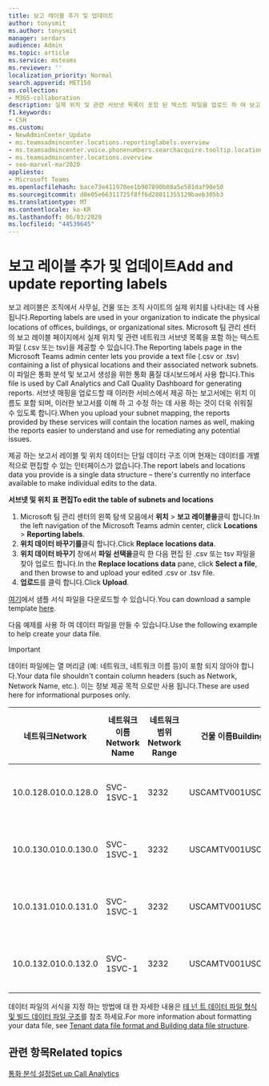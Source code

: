 ```yaml
---
title: 보고 레이블 추가 및 업데이트
author: tonysmit
ms.author: tonysmit
manager: serdars
audience: Admin
ms.topic: article
ms.service: msteams
ms.reviewer: ''
localization_priority: Normal
search.appverid: MET150
ms.collection:
- M365-collaboration
description: 실제 위치 및 관련 서브넷 목록이 포함 된 텍스트 파일을 업로드 하 여 보고 레이블을 추가 하 고 업데이트 하는 방법에 대해 알아봅니다.
f1.keywords:
- CSH
ms.custom:
- NewAdminCenter_Update
- ms.teamsadmincenter.locations.reportinglabels.overview
- ms.teamsadmincenter.voice.phonenumbers.searchacquire.tooltip.location
- ms.teamsadmincenter.locations.overview
- seo-marvel-mar2020
appliesto:
- Microsoft Teams
ms.openlocfilehash: bace73e411970ee1b907890b08a5e501daf90e50
ms.sourcegitcommit: d8e05e66311725f8ff6d28011355129baeb305b3
ms.translationtype: MT
ms.contentlocale: ko-KR
ms.lasthandoff: 06/03/2020
ms.locfileid: "44539645"
---
```

<a name="add-and-update-reporting-labels"></a><span data-ttu-id="ba6c2-103">보고 레이블 추가 및 업데이트</span><span class="sxs-lookup"><span data-stu-id="ba6c2-103">Add and update reporting labels</span></span>
============================

<span data-ttu-id="ba6c2-104">보고 레이블은 조직에서 사무실, 건물 또는 조직 사이트의 실제 위치를 나타내는 데 사용 됩니다.</span><span class="sxs-lookup"><span data-stu-id="ba6c2-104">Reporting labels are used in your organization to indicate the physical locations of offices, buildings, or organizational sites.</span></span> <span data-ttu-id="ba6c2-105">Microsoft 팀 관리 센터의 보고 레이블 페이지에서 실제 위치 및 관련 네트워크 서브넷 목록을 포함 하는 텍스트 파일 (.csv 또는 tsv)을 제공할 수 있습니다.</span><span class="sxs-lookup"><span data-stu-id="ba6c2-105">The Reporting labels page in the Microsoft Teams admin center lets you provide a text file (.csv or .tsv) containing a list of physical locations and their associated network subnets.</span></span> <span data-ttu-id="ba6c2-106">이 파일은 통화 분석 및 보고서 생성을 위한 통화 품질 대시보드에서 사용 합니다.</span><span class="sxs-lookup"><span data-stu-id="ba6c2-106">This file is used by Call Analytics and Call Quality Dashboard for generating reports.</span></span> <span data-ttu-id="ba6c2-107">서브넷 매핑을 업로드할 때 이러한 서비스에서 제공 하는 보고서에는 위치 이름도 포함 되며, 이러한 보고서를 이해 하 고 수정 하는 데 사용 하는 것이 더욱 쉬워질 수 있도록 합니다.</span><span class="sxs-lookup"><span data-stu-id="ba6c2-107">When you upload your subnet mapping, the reports provided by these services will contain the location names as well, making the reports easier to understand and use for remediating any potential issues.</span></span>

<span data-ttu-id="ba6c2-108">제공 하는 보고서 레이블 및 위치 데이터는 단일 데이터 구조 이며 현재는 데이터를 개별적으로 편집할 수 있는 인터페이스가 없습니다.</span><span class="sxs-lookup"><span data-stu-id="ba6c2-108">The report labels and locations data you provide is a single data structure – there's currently no interface available to make individual edits to the data.</span></span>

<span data-ttu-id="ba6c2-109">**서브넷 및 위치 표 편집**</span><span class="sxs-lookup"><span data-stu-id="ba6c2-109">**To edit the table of subnets and locations**</span></span>

1. <span data-ttu-id="ba6c2-110">Microsoft 팀 관리 센터의 왼쪽 탐색 모음에서 **위치**  >  **보고 레이블을**클릭 합니다.</span><span class="sxs-lookup"><span data-stu-id="ba6c2-110">In the left navigation of the Microsoft Teams admin center, click **Locations** > **Reporting labels**.</span></span>
2. <span data-ttu-id="ba6c2-111">**위치 데이터 바꾸기를**클릭 합니다.</span><span class="sxs-lookup"><span data-stu-id="ba6c2-111">Click **Replace locations data**.</span></span>
3. <span data-ttu-id="ba6c2-112">**위치 데이터 바꾸기** 창에서 **파일 선택을**클릭 한 다음 편집 된 .csv 또는 tsv 파일을 찾아 업로드 합니다.</span><span class="sxs-lookup"><span data-stu-id="ba6c2-112">In the **Replace locations data** pane, click **Select a file**, and then browse to and upload your edited .csv or .tsv file.</span></span>
4. <span data-ttu-id="ba6c2-113">**업로드**를 클릭 합니다.</span><span class="sxs-lookup"><span data-stu-id="ba6c2-113">Click **Upload**.</span></span>

<span data-ttu-id="ba6c2-114">[여기](https://github.com/MicrosoftDocs/OfficeDocs-SkypeForBusiness/blob/live/Teams/downloads/locations-template.zip?raw=true)에서 샘플 서식 파일을 다운로드할 수 있습니다.</span><span class="sxs-lookup"><span data-stu-id="ba6c2-114">You can download a sample template [here](https://github.com/MicrosoftDocs/OfficeDocs-SkypeForBusiness/blob/live/Teams/downloads/locations-template.zip?raw=true).</span></span>

<span data-ttu-id="ba6c2-115">다음 예제를 사용 하 여 데이터 파일을 만들 수 있습니다.</span><span class="sxs-lookup"><span data-stu-id="ba6c2-115">Use the following example to help create your data file.</span></span>

> [!IMPORTANT]
> <span data-ttu-id="ba6c2-116">데이터 파일에는 열 머리글 (예: 네트워크, 네트워크 이름 등)이 포함 되지 않아야 합니다.</span><span class="sxs-lookup"><span data-stu-id="ba6c2-116">Your data file shouldn't contain column headers (such as Network, Network Name, etc.).</span></span> <span data-ttu-id="ba6c2-117">이는 정보 제공 목적 으로만 사용 됩니다.</span><span class="sxs-lookup"><span data-stu-id="ba6c2-117">These are used here for informational purposes only.</span></span> <br>

|<span data-ttu-id="ba6c2-118">네트워크</span><span class="sxs-lookup"><span data-stu-id="ba6c2-118">Network</span></span>|<span data-ttu-id="ba6c2-119">네트워크 이름</span><span class="sxs-lookup"><span data-stu-id="ba6c2-119">Network Name</span></span>|<span data-ttu-id="ba6c2-120">네트워크 범위</span><span class="sxs-lookup"><span data-stu-id="ba6c2-120">Network Range</span></span>|<span data-ttu-id="ba6c2-121">건물 이름</span><span class="sxs-lookup"><span data-stu-id="ba6c2-121">Building Name</span></span>|<span data-ttu-id="ba6c2-122">소유권 형식</span><span class="sxs-lookup"><span data-stu-id="ba6c2-122">Ownership Type</span></span>|<span data-ttu-id="ba6c2-123">건물 종류</span><span class="sxs-lookup"><span data-stu-id="ba6c2-123">Building Type</span></span>|<span data-ttu-id="ba6c2-124">Office 유형 빌드</span><span class="sxs-lookup"><span data-stu-id="ba6c2-124">Building Office Type</span></span>|<span data-ttu-id="ba6c2-125">곳</span><span class="sxs-lookup"><span data-stu-id="ba6c2-125">City</span></span>|<span data-ttu-id="ba6c2-126">우편번호</span><span class="sxs-lookup"><span data-stu-id="ba6c2-126">Zip Code</span></span>|<span data-ttu-id="ba6c2-127">명칭</span><span class="sxs-lookup"><span data-stu-id="ba6c2-127">Country</span></span>|<span data-ttu-id="ba6c2-128">상태</span><span class="sxs-lookup"><span data-stu-id="ba6c2-128">State</span></span>|<span data-ttu-id="ba6c2-129">지역</span><span class="sxs-lookup"><span data-stu-id="ba6c2-129">Region</span></span>|<span data-ttu-id="ba6c2-130">내부 회사</span><span class="sxs-lookup"><span data-stu-id="ba6c2-130">Inside Corp</span></span>|<span data-ttu-id="ba6c2-131">Express 경로</span><span class="sxs-lookup"><span data-stu-id="ba6c2-131">Express Route</span></span>|
|-|-|-|-|-|-|-|-|-|-|-|-|-|-|
|<span data-ttu-id="ba6c2-132">10.0.128.0</span><span class="sxs-lookup"><span data-stu-id="ba6c2-132">10.0.128.0</span></span>    |<span data-ttu-id="ba6c2-133">SVC-1</span><span class="sxs-lookup"><span data-stu-id="ba6c2-133">SVC-1</span></span>|<span data-ttu-id="ba6c2-134">32</span><span class="sxs-lookup"><span data-stu-id="ba6c2-134">32</span></span>|<span data-ttu-id="ba6c2-135">USCAMTV001</span><span class="sxs-lookup"><span data-stu-id="ba6c2-135">USCAMTV001</span></span>|<span data-ttu-id="ba6c2-136">Contoso의 임대 다시&F</span><span class="sxs-lookup"><span data-stu-id="ba6c2-136">Contoso Leased RE&F</span></span>|<span data-ttu-id="ba6c2-137">Office</span><span class="sxs-lookup"><span data-stu-id="ba6c2-137">Office</span></span>|<span data-ttu-id="ba6c2-138">다시&F</span><span class="sxs-lookup"><span data-stu-id="ba6c2-138">RE&F</span></span>|<span data-ttu-id="ba6c2-139">산 보기</span><span class="sxs-lookup"><span data-stu-id="ba6c2-139">Mountain View</span></span>|<span data-ttu-id="ba6c2-140">94043</span><span class="sxs-lookup"><span data-stu-id="ba6c2-140">94043</span></span>|<span data-ttu-id="ba6c2-141">보세요</span><span class="sxs-lookup"><span data-stu-id="ba6c2-141">US</span></span>|<span data-ttu-id="ba6c2-142">캐나다</span><span class="sxs-lookup"><span data-stu-id="ba6c2-142">CA</span></span>|<span data-ttu-id="ba6c2-143">보세요</span><span class="sxs-lookup"><span data-stu-id="ba6c2-143">US</span></span>|<span data-ttu-id="ba6c2-144">1</span><span class="sxs-lookup"><span data-stu-id="ba6c2-144">1</span></span>|<span data-ttu-id="ba6c2-145">1</span><span class="sxs-lookup"><span data-stu-id="ba6c2-145">1</span></span>|
|<span data-ttu-id="ba6c2-146">10.0.130.0</span><span class="sxs-lookup"><span data-stu-id="ba6c2-146">10.0.130.0</span></span>    |<span data-ttu-id="ba6c2-147">SVC-1</span><span class="sxs-lookup"><span data-stu-id="ba6c2-147">SVC-1</span></span>|<span data-ttu-id="ba6c2-148">32</span><span class="sxs-lookup"><span data-stu-id="ba6c2-148">32</span></span>|<span data-ttu-id="ba6c2-149">USCAMTV001</span><span class="sxs-lookup"><span data-stu-id="ba6c2-149">USCAMTV001</span></span>|<span data-ttu-id="ba6c2-150">Contoso의 임대 다시&F</span><span class="sxs-lookup"><span data-stu-id="ba6c2-150">Contoso Leased RE&F</span></span>|<span data-ttu-id="ba6c2-151">Office</span><span class="sxs-lookup"><span data-stu-id="ba6c2-151">Office</span></span>|<span data-ttu-id="ba6c2-152">다시&F</span><span class="sxs-lookup"><span data-stu-id="ba6c2-152">RE&F</span></span>|<span data-ttu-id="ba6c2-153">산 보기</span><span class="sxs-lookup"><span data-stu-id="ba6c2-153">Mountain View</span></span>|<span data-ttu-id="ba6c2-154">94043</span><span class="sxs-lookup"><span data-stu-id="ba6c2-154">94043</span></span>|<span data-ttu-id="ba6c2-155">보세요</span><span class="sxs-lookup"><span data-stu-id="ba6c2-155">US</span></span>|<span data-ttu-id="ba6c2-156">캐나다</span><span class="sxs-lookup"><span data-stu-id="ba6c2-156">CA</span></span>|<span data-ttu-id="ba6c2-157">보세요</span><span class="sxs-lookup"><span data-stu-id="ba6c2-157">US</span></span>|<span data-ttu-id="ba6c2-158">1</span><span class="sxs-lookup"><span data-stu-id="ba6c2-158">1</span></span>|<span data-ttu-id="ba6c2-159">1</span><span class="sxs-lookup"><span data-stu-id="ba6c2-159">1</span></span>|
|<span data-ttu-id="ba6c2-160">10.0.131.0</span><span class="sxs-lookup"><span data-stu-id="ba6c2-160">10.0.131.0</span></span>    |<span data-ttu-id="ba6c2-161">SVC-1</span><span class="sxs-lookup"><span data-stu-id="ba6c2-161">SVC-1</span></span>|<span data-ttu-id="ba6c2-162">32</span><span class="sxs-lookup"><span data-stu-id="ba6c2-162">32</span></span>|<span data-ttu-id="ba6c2-163">USCAMTV001</span><span class="sxs-lookup"><span data-stu-id="ba6c2-163">USCAMTV001</span></span>|<span data-ttu-id="ba6c2-164">Contoso의 임대 다시&F</span><span class="sxs-lookup"><span data-stu-id="ba6c2-164">Contoso Leased RE&F</span></span>|<span data-ttu-id="ba6c2-165">Office</span><span class="sxs-lookup"><span data-stu-id="ba6c2-165">Office</span></span>|<span data-ttu-id="ba6c2-166">다시&F</span><span class="sxs-lookup"><span data-stu-id="ba6c2-166">RE&F</span></span>|<span data-ttu-id="ba6c2-167">산 보기</span><span class="sxs-lookup"><span data-stu-id="ba6c2-167">Mountain View</span></span>|<span data-ttu-id="ba6c2-168">94043</span><span class="sxs-lookup"><span data-stu-id="ba6c2-168">94043</span></span>|<span data-ttu-id="ba6c2-169">보세요</span><span class="sxs-lookup"><span data-stu-id="ba6c2-169">US</span></span>|<span data-ttu-id="ba6c2-170">캐나다</span><span class="sxs-lookup"><span data-stu-id="ba6c2-170">CA</span></span>|<span data-ttu-id="ba6c2-171">보세요</span><span class="sxs-lookup"><span data-stu-id="ba6c2-171">US</span></span>|<span data-ttu-id="ba6c2-172">1</span><span class="sxs-lookup"><span data-stu-id="ba6c2-172">1</span></span>|<span data-ttu-id="ba6c2-173">1</span><span class="sxs-lookup"><span data-stu-id="ba6c2-173">1</span></span>|
|<span data-ttu-id="ba6c2-174">10.0.132.0</span><span class="sxs-lookup"><span data-stu-id="ba6c2-174">10.0.132.0</span></span>    |<span data-ttu-id="ba6c2-175">SVC-1</span><span class="sxs-lookup"><span data-stu-id="ba6c2-175">SVC-1</span></span>|<span data-ttu-id="ba6c2-176">32</span><span class="sxs-lookup"><span data-stu-id="ba6c2-176">32</span></span>|<span data-ttu-id="ba6c2-177">USCAMTV001</span><span class="sxs-lookup"><span data-stu-id="ba6c2-177">USCAMTV001</span></span>|<span data-ttu-id="ba6c2-178">Contoso의 임대 다시&F</span><span class="sxs-lookup"><span data-stu-id="ba6c2-178">Contoso Leased RE&F</span></span>|<span data-ttu-id="ba6c2-179">Office</span><span class="sxs-lookup"><span data-stu-id="ba6c2-179">Office</span></span>|<span data-ttu-id="ba6c2-180">다시&F</span><span class="sxs-lookup"><span data-stu-id="ba6c2-180">RE&F</span></span>|<span data-ttu-id="ba6c2-181">산 보기</span><span class="sxs-lookup"><span data-stu-id="ba6c2-181">Mountain View</span></span>|<span data-ttu-id="ba6c2-182">94043</span><span class="sxs-lookup"><span data-stu-id="ba6c2-182">94043</span></span>|<span data-ttu-id="ba6c2-183">보세요</span><span class="sxs-lookup"><span data-stu-id="ba6c2-183">US</span></span>|<span data-ttu-id="ba6c2-184">캐나다</span><span class="sxs-lookup"><span data-stu-id="ba6c2-184">CA</span></span>|<span data-ttu-id="ba6c2-185">보세요</span><span class="sxs-lookup"><span data-stu-id="ba6c2-185">US</span></span>|<span data-ttu-id="ba6c2-186">1</span><span class="sxs-lookup"><span data-stu-id="ba6c2-186">1</span></span>|<span data-ttu-id="ba6c2-187">1</span><span class="sxs-lookup"><span data-stu-id="ba6c2-187">1</span></span>|

<span data-ttu-id="ba6c2-188">데이터 파일의 서식을 지정 하는 방법에 대 한 자세한 내용은 [테 넌 트 데이터 파일 형식 및 빌드 데이터 파일 구조](turning-on-and-using-call-quality-dashboard.md#tenant-data-file-format-and-structure)를 참조 하세요.</span><span class="sxs-lookup"><span data-stu-id="ba6c2-188">For more information about formatting your data file, see [Tenant data file format and Building data file structure](turning-on-and-using-call-quality-dashboard.md#tenant-data-file-format-and-structure).</span></span>

## <a name="related-topics"></a><span data-ttu-id="ba6c2-189">관련 항목</span><span class="sxs-lookup"><span data-stu-id="ba6c2-189">Related topics</span></span>

[<span data-ttu-id="ba6c2-190">통화 분석 설정</span><span class="sxs-lookup"><span data-stu-id="ba6c2-190">Set up Call Analytics</span></span>](set-up-call-analytics.md)
